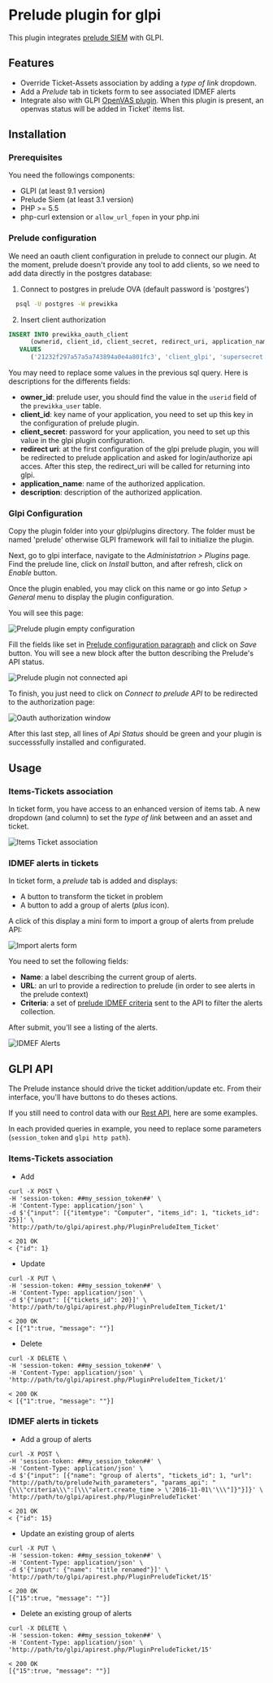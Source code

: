 # Prelude plugin for glpi

This plugin integrates [prelude SIEM](https://www.prelude-siem.com/) with GLPI.


## Features

* Override Ticket-Assets association by adding a _type of link_ dropdown.
* Add a _Prelude_ tab in tickets form to see associated IDMEF alerts
* Integrate also with GLPI [OpenVAS plugin](https://github.com/pluginsGLPI/openvas). When this plugin is present, an openvas status will be added in Ticket' items list.


## Installation

### Prerequisites

You need the followings components:
- GLPI (at least 9.1 version)
- Prelude Siem (at least 3.1 version)
- PHP >= 5.5
- php-curl extension or `allow_url_fopen` in your php.ini

### Prelude configuration

We need an oauth client configuration in prelude to connect our plugin.
At the moment, prelude doesn't provide any tool to add clients, so we need to add data directly in the postgres database:

1. Connect to postgres in prelude OVA (default password is 'postgres')

```bash
  psql -U postgres -W prewikka
```

2. Insert client authorization

```sql
INSERT INTO prewikka_oauth_client
      (ownerid, client_id, client_secret, redirect_uri, application_name, description)
   VALUES
      ('21232f297a57a5a743894a0e4a801fc3', 'client_glpi', 'supersecret', 'http://path/to/glpi/plugin/prelude/front/config.form.php?connect_api=true', 'glpi', 'glpi oauth');
```

You may need to replace some values in the previous sql query. Here is descriptions for the differents fields:

* **owner_id**: prelude user, you should find the value in the `userid` field of the `prewikka_user` table.
* **client_id**: key name of your application, you need to set up this key in the configuration of prelude plugin.
* **client_secret**: password for your application, you need to set up this value in the glpi plugin configuration.
* **redirect uri**: at the first configuration of the glpi prelude plugin, you will be redirected to prelude application and asked for login/authorize api acces. After this step, the redirect_uri will be called for returning into glpi.
* **application_name**: name of the authorized application.
* **description**: description of the authorized application.

### Glpi Configuration

Copy the plugin folder into your glpi/plugins directory.
The folder must be named 'prelude' otherwise GLPI framework will fail to initialize the plugin.

Next, go to glpi interface, navigate to the _Administatrion > Plugins_ page.
Find the prelude line, click on _Install_ button, and after refresh, click on _Enable_ button. 

Once the plugin enabled, you may click on this name or go into _Setup > General_ menu to display the plugin configuration.

You will see this page:

![Prelude plugin empty configuration](https://raw.githubusercontent.com/pluginsGLPI/prelude/develop/screenshots/config_empty.png)

Fill the fields like set in [Prelude configuration paragraph](#prelude-configuration) and click on _Save_ button.
You will see a new block after the button describing the Prelude's API status. 

![Prelude plugin not connected api](https://raw.githubusercontent.com/pluginsGLPI/prelude/develop/screenshots/config_connect.png)

To finish, you just need to click on _Connect to prelude API_ to be redirected to the authorization page:

![Oauth authorization window](https://raw.githubusercontent.com/pluginsGLPI/prelude/develop/screenshots/prelude_oauth.png)

After this last step, all lines of _Api Status_ should be green and your plugin is successsfully installed and configurated.


## Usage

### Items-Tickets association

In ticket form, you have access to an enhanced version of items tab.
A new dropdown (and column) to set the _type of link_ between and an asset and ticket.

![Items Ticket association ](https://raw.githubusercontent.com/pluginsGLPI/prelude/develop/screenshots/feature_itemticket.png)

### IDMEF alerts in tickets

In ticket form, a _prelude_ tab is added and displays:
- A button to transform the ticket in problem
- A button to add a group of alerts (_plus_ icon).

A click of this display a mini form to import a group of alerts from prelude API:

![Import alerts form ](https://raw.githubusercontent.com/pluginsGLPI/prelude/develop/screenshots/feature_addalerts.png)

You need to set the following fields:
* **Name**: a label describing the current group of alerts.
* **URL**: an url to provide a redirection to prelude (in order to see alerts in the prelude context)
* **Criteria**: a set of [prelude IDMEF criteria](https://www.prelude-siem.org/projects/prelude/wiki/IDMEFCriteria) sent to the API to filter the alerts collection.

After submit, you'll see a listing of the alerts.

![IDMEF Alerts ](https://raw.githubusercontent.com/pluginsGLPI/prelude/develop/screenshots/feature_alerts.png)


## GLPI API

The Prelude instance should drive the ticket addition/update etc.
From their interface, you'll have buttons to do theses actions.

If you still need to control data with our [Rest API](https://github.com/glpi-project/glpi/blob/master/apirest.md), here are some examples.

In each provided queries in example, you need to replace some parameters (`session_token` and `glpi http path`).

### Items-Tickets association

* Add

```
curl -X POST \
-H 'session-token: ##my_session_token##' \
-H 'Content-Type: application/json' \
-d $'{"input": [{"itemtype": "Computer", "items_id": 1, "tickets_id": 25}]' \
'http://path/to/glpi/apirest.php/PluginPreludeItem_Ticket'

< 201 OK
< {"id": 1}
```

* Update

```
curl -X PUT \
-H 'session-token: ##my_session_token##' \
-H 'Content-Type: application/json' \
-d $'{"input": [{"tickets_id": 20}]' \
'http://path/to/glpi/apirest.php/PluginPreludeItem_Ticket/1'

< 200 OK
< [{"1":true, "message": ""}]
```

* Delete

```
curl -X DELETE \
-H 'session-token: ##my_session_token##' \
-H 'Content-Type: application/json' \
'http://path/to/glpi/apirest.php/PluginPreludeItem_Ticket/1'

< 200 OK
< [{"1":true, "message": ""}]
```

### IDMEF alerts in tickets

* Add a group of alerts

```
curl -X POST \
-H 'session-token: ##my_session_token##' \
-H 'Content-Type: application/json' \
-d $'{"input": [{"name": "group of alerts", "tickets_id": 1, "url": "http://path/to/prelude?with_parameters", "params_api": "{\\\"criteria\\\":[\\\"alert.create_time > \'2016-11-01\'\\\"]}"}]}' \
'http://path/to/glpi/apirest.php/PluginPreludeTicket'

< 201 OK
< {"id": 15}
```

* Update an existing group of alerts

```
curl -X PUT \
-H 'session-token: ##my_session_token##' \
-H 'Content-Type: application/json' \
-d $'{"input": {"name": "title renamed"}]' \
'http://path/to/glpi/apirest.php/PluginPreludeTicket/15'

< 200 OK
[{"15":true, "message": ""}]
```

* Delete an existing group of alerts

```
curl -X DELETE \
-H 'session-token: ##my_session_token##' \
-H 'Content-Type: application/json' \
'http://path/to/glpi/apirest.php/PluginPreludeTicket/15'

< 200 OK
[{"15":true, "message": ""}]
```